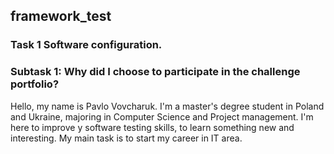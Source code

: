 ## framework_test
### Task 1 Software configuration.
### Subtask 1: Why did I choose to participate in the challenge portfolio?
<p>Hello, my name is Pavlo Vovcharuk. I'm a master's degree student in Poland and Ukraine, majoring 
in Computer Science and Project management.  I'm here to improve y software testing skills, to learn
something new and interesting. My main task is to start my career in IT area.</p>
